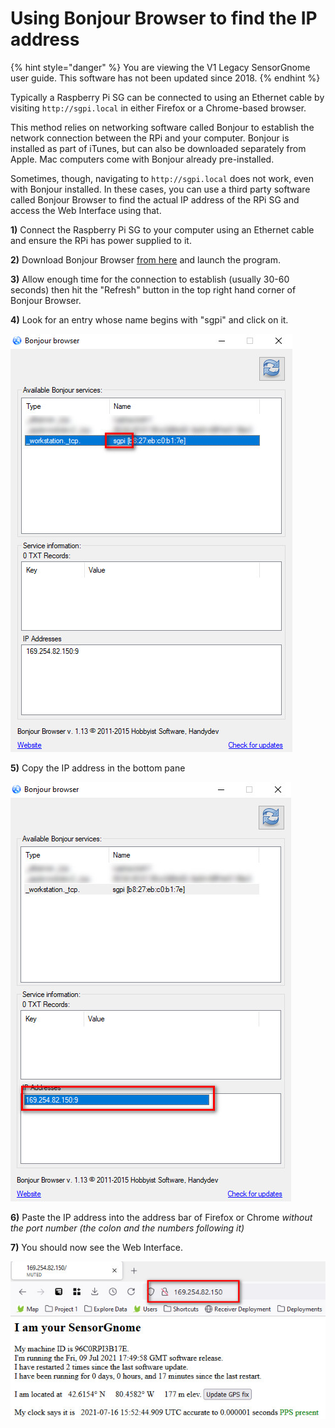 # Using Bonjour Browser to find the IP address

{% hint style="danger" %}
You are viewing the V1 Legacy SensorGnome user guide. This software has not been updated since 2018.
{% endhint %}

Typically a Raspberry Pi SG can be connected to using an Ethernet cable by visiting `http://sgpi.local` in either Firefox or a Chrome-based browser.

This method relies on networking software called Bonjour to establish the network connection between the RPi and your computer. Bonjour is installed as part of iTunes, but can also be downloaded separately from Apple. Mac computers come with Bonjour already pre-installed.

Sometimes, though, navigating to `http://sgpi.local` does not work, even with Bonjour installed. In these cases, you can use a third party software called Bonjour Browser to find the actual IP address of the RPi SG and access the Web Interface using that.&#x20;

**1)** Connect the Raspberry Pi SG to your computer using an Ethernet cable and ensure the RPi has power supplied to it.

&#x20;**2)** Download Bonjour Browser [from here](https://hobbyistsoftware.com/bonjourbrowser) and launch the program.

**3)** Allow enough time for the connection to establish (usually 30-60 seconds) then hit the "Refresh" button in the top right hand corner of Bonjour Browser.

**4)** Look for an entry whose name begins with "sgpi" and click on it.

![Find the entry whose name begins with "sgpi".](../.gitbook/assets/bonjour1.jpg)

**5)** Copy the IP address in the bottom pane

![Copy the IP address](../.gitbook/assets/bonjour2.jpg)

**6)** Paste the IP address into the address bar of Firefox or Chrome _without the port number (the colon and the numbers following it)_

**7)** You should now see the Web Interface.

![](../.gitbook/assets/bonjour3.jpg)
